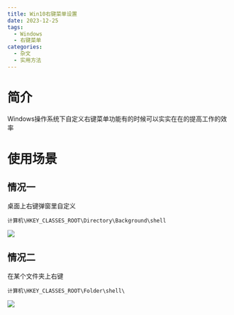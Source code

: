 ```yaml
---
title: Win10右键菜单设置
date: 2023-12-25
tags:
  - Windows
  - 右键菜单
categories:
  - 杂文
  - 实用方法
---
```




# 简介

Windows操作系统下自定义右键菜单功能有的时候可以实实在在的提高工作的效率

# 使用场景

## 情况一

桌面上右键弹窗里自定义

```
计算机\HKEY_CLASSES_ROOT\Directory\Background\shell
```

![](https://jsd.cdn.zzko.cn/gh/hfshaobing/picx-images-hosting@master/20231225/2023-12-25_145938.69tzqi3urs00.webp)

## 情况二

在某个文件夹上右键

```
计算机\HKEY_CLASSES_ROOT\Folder\shell\
```

![](https://jsd.cdn.zzko.cn/gh/hfshaobing/picx-images-hosting@master/20231225/2023-12-25_153818.5r2bz5ao0vg0.webp)